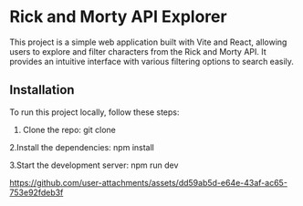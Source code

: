 # Rick and Morty API Explorer

This project is a simple web application built with Vite and React, allowing users to explore and filter characters from the Rick and Morty API. It provides an intuitive interface with various filtering options to search easily.


## Installation
To run this project locally, follow these steps:

1. Clone the repo:
git clone

2.Install the dependencies:
npm install

3.Start the development server:
npm run dev




https://github.com/user-attachments/assets/dd59ab5d-e64e-43af-ac65-753e92fdeb3f


